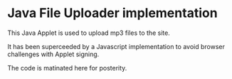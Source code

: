Java File Uploader implementation
===

This Java Applet is used to upload mp3 files to the site. 

It has been superceeded by a Javascript implementation to avoid browser challenges with Applet signing.

The code is matinated here for posterity.
